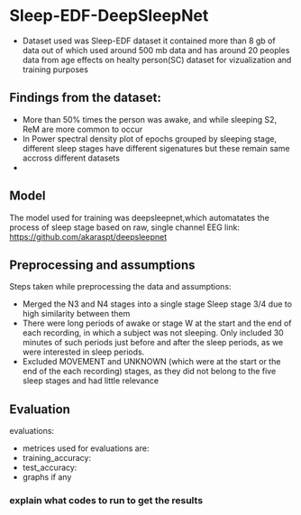 # Sleep-EDF-DeepSleepNet
* Dataset used was Sleep-EDF dataset  it contained more than 8 gb of data out of which used around 500 mb data and has around 20 peoples data from age effects on healty person(SC) dataset for vizualization and training purposes

## Findings from the dataset: 
* More than 50% times the person was awake, and while sleeping S2, ReM are more common to occur
* In Power spectral density plot of epochs grouped by sleeping stage, different sleep stages have different sigenatures but these remain same accross different datasets
*  
## Model
The model used for training was deepsleepnet,which automatates the process of sleep stage based on raw, single channel EEG
link: https://github.com/akaraspt/deepsleepnet 
## Preprocessing and assumptions
Steps taken while preprocessing the data and assumptions: 
* Merged the N3 and N4 stages into a single stage Sleep stage 3/4 due to high similarity between them
* There were long periods of awake or stage W at the start and the end of each recording, in which a subject was not sleeping. Only included 30 minutes of  such periods just before and after the sleep periods, as we were interested in sleep periods.
* Excluded MOVEMENT and UNKNOWN (which were at the start or the end of the each recording) stages, as they did not belong to the five sleep stages and had little relevance
## Evaluation
evaluations:
* metrices used for evaluations are:
* training_accuracy:
* test_accuracy:
* graphs if any

### explain what codes to run to get the results

